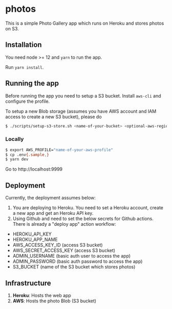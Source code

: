 # photos

This is a simple Photo Gallery app which runs on Heroku and stores photos on S3.

## Installation

You need node >= 12 and `yarn` to run the app.

Run `yarn install`.

## Running the app

Before running the app you need to setup a S3 bucket. Install `aws-cli` and configure the profile.

To setup a new Blob storage (assumes you have AWS account and IAM access to create a new S3 bucket), please do

```sh
$ ./scripts/setup-s3-store.sh <name-of-your-bucket> <optional-aws-region>
```

### Locally

```sh
$ export AWS_PROFILE="name-of-your-aws-profile"
$ cp .env{.sample,}
$ yarn dev
```

Go to http://localhost:9999

## Deployment

Currently, the deployment assumes below:

1. You are deploying to Heroku. You need to set a Heroku account, create a new app and get an Heroku API key.
2. Using Github and need to set the below secrets for Github actions. There is already a "deploy app" action workflow:

- HEROKU_API_KEY
- HEROKU_APP_NAME
- AWS_ACCESS_KEY_ID (access S3 bucket)
- AWS_SECRET_ACCESS_KEY (access S3 bucket)
- ADMIN_USERNAME (basic auth user to access the app)
- ADMIN_PASSWORD (basic auth password to access the app)
- S3_BUCKET (name of the S3 bucket which stores photos)

## Infrastructure

1. **Heroku**: Hosts the web app
2. **AWS**: Hosts the photo Blob (S3 bucket)

